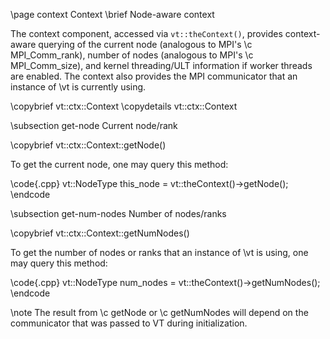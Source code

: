 
\page context Context
\brief Node-aware context

The context component, accessed via `vt::theContext()`, provides context-aware
querying of the current node (analogous to MPI's \c MPI_Comm_rank), number of
nodes (analogous to MPI's \c MPI_Comm_size), and kernel threading/ULT
information if worker threads are enabled. The context also provides the MPI
communicator that an instance of \vt is currently using.

\copybrief vt::ctx::Context
\copydetails vt::ctx::Context

\subsection get-node Current node/rank

\copybrief vt::ctx::Context::getNode()

To get the current node, one may query this method:

\code{.cpp}
vt::NodeType this_node = vt::theContext()->getNode();
\endcode

\subsection get-num-nodes Number of nodes/ranks

\copybrief vt::ctx::Context::getNumNodes()

To get the number of nodes or ranks that an instance of \vt is using, one may
query this method:

\code{.cpp}
vt::NodeType num_nodes = vt::theContext()->getNumNodes();
\endcode

\note The result from \c getNode or \c getNumNodes will depend on the
communicator that was passed to VT during initialization.